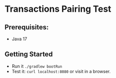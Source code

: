 # Transactions Pairing Test

## Prerequisites:
- Java 17

## Getting Started
- Run it `./gradlew bootRun`
- Test it: `curl localhost:8080` or visit in a browser.